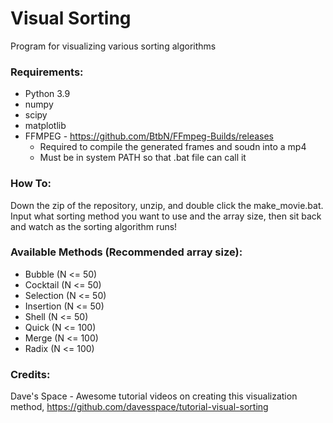 # Visual Sorting
 Program for visualizing various sorting algorithms
 
 ### Requirements:
 - Python 3.9  
 - numpy
 - scipy
 - matplotlib
 - FFMPEG - https://github.com/BtbN/FFmpeg-Builds/releases
	- Required to compile the generated frames and soudn into a mp4
	- Must be in system PATH so that .bat file can call it
 
 ### How To:
 Down the zip of the repository, unzip, and double click the make_movie.bat. Input what sorting method you want to use and the array size, then sit back and watch as the sorting algorithm runs!
 
 ### Available Methods (Recommended array size):
 - Bubble (N <= 50)
 - Cocktail (N <= 50)
 - Selection (N <= 50)
 - Insertion (N <= 50)
 - Shell (N <= 50)
 - Quick (N <= 100)
 - Merge (N <= 100)
 - Radix (N <= 100)


### Credits:  
Dave's Space - Awesome tutorial videos on creating this visualization method, https://github.com/davesspace/tutorial-visual-sorting
